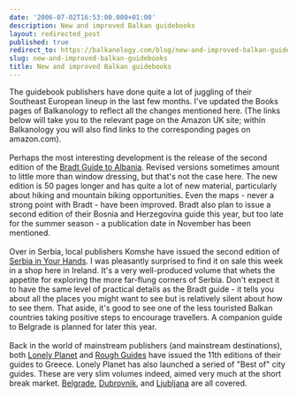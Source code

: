 ```yaml
---
date: '2006-07-02T16:53:00.000+01:00'
description: New and improved Balkan guidebooks
layout: redirected_post
published: true
redirect_to: https://balkanology.com/blog/new-and-improved-balkan-guidebooks/
slug: new-and-improved-balkan-guidebooks
title: New and improved Balkan guidebooks
---
```


The guidebook publishers have done quite a lot of juggling of their Southeast European lineup in the last few months. I've updated the Books pages of Balkanology to reflect all the changes mentioned here. (The links below will take you to the relevant page on the Amazon UK site; within Balkanology you will also find links to the corresponding pages on amazon.com).<br /><br />Perhaps the most interesting development is the release of the second edition of the <a href="http://www.amazon.co.uk/exec/obidos/redirect?link_code=as2&amp;path=ASIN/1841621498/ref=nosim/&amp;tag=balkanology-21&amp;camp=1634&amp;creative=6738" title="More about this book at Amazon (UK)">Bradt Guide to Albania</a>. Revised versions sometimes amount to little more than window dressing, but that's not the case here. The new edition is 50 pages longer and has quite a lot of new material, particularly about hiking and mountain biking opportunities. Even the maps - never a strong point with Bradt - have been improved. Bradt also plan to issue a second edition of their Bosnia and Herzegovina guide this year, but too late for the summer season - a publication date in November has been mentioned.<br /><br />Over in Serbia, local publishers Komshe have issued the second edition of <a href="http://www.amazon.co.uk/exec/obidos/redirect?link_code=as2&amp;path=ASIN/8686245005/ref=nosim/&amp;tag=balkanology-21&amp;camp=1634&amp;creative=6738" title="More about this book at Amazon (UK)">Serbia in Your Hands</a>. I was pleasantly surprised to find it on sale this week in a shop here in Ireland. It's a very well-produced volume that whets the appetite for exploring the more far-flung corners of Serbia. Don't expect it to have the same level of practical details as the Bradt guide - it tells you about all the places you might want to see but is relatively silent about how to see them. That aside, it's good to see one of the less touristed Balkan countries taking positive steps to encourage travellers. A companion guide to Belgrade is planned for later this year.<br /><br />Back in the world of mainstream publishers (and mainstream destinations), both <a href="http://www.amazon.co.uk/exec/obidos/redirect?link_code=as2&amp;path=ASIN/1740597508/ref=nosim/&amp;tag=balkanology-21&amp;camp=1634&amp;creative=6738" title="More about this book at Amazon (UK)">Lonely Planet</a> and <a href="http://www.amazon.com/exec/obidos/redirect?link_code=as2&amp;path=ASIN/1843536110/ref=nosim/&amp;tag=balkanology-20&amp;camp=1789&amp;creative=9325" title="More about this book at Amazon (USA)">Rough Guides</a> have issued the 11th editions of their guides to Greece. Lonely Planet has also launched a seried of "Best of" city guides. These are very slim volumes indeed, aimed very much at the short break market. <a href="http://www.amazon.co.uk/exec/obidos/redirect?link_code=as2&amp;path=ASIN/1741048591/ref=nosim/&amp;tag=balkanology-21&amp;camp=1634&amp;creative=6738" title="More about this book at Amazon (UK)">Belgrade</a>, <a href="http://www.amazon.co.uk/exec/obidos/redirect?link_code=as2&amp;path=ASIN/1741048230/ref=nosim/&amp;tag=balkanology-21&amp;camp=1634&amp;creative=6738" title="More about this book at Amazon (UK)">Dubrovnik</a>, and <a href="http://www.amazon.co.uk/exec/obidos/redirect?link_code=as2&amp;path=ASIN/1741048249/ref=nosim/&amp;tag=balkanology-21&amp;camp=1634&amp;creative=6738" title="More about this book at Amazon (UK)">Ljubljana</a> are all covered.